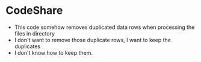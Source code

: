 # CodeShare

- This code somehow removes duplicated data rows when processing the files in directory
- I don't want to remove those duplicate rows, I want to keep the duplicates
- I don't know how to keep them.
